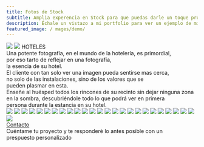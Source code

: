 ```yaml
---
title: Fotos de Stock 
subtitle: Amplia experencia en Stock para que puedas darle un toque profesional a tu negocio
description: Échale un vistazo a mi portfolio para ver un ejemplo de mis fotografias.
featured_image: / mages/demo/
---
```


<div class="gallery" data-columns="1">
	<img src="/images/hoteles/217N1A0910.jpg">
    <img src="/images/hoteles/177N1A5594.jpg">
	<page class="centered">HOTELES</page>
</div>
<div class="container-texto-hoteles">
	<div class="texto-hoteles">Una potente fotografía, en el mundo de la hotelería, es primordial,<br>por eso tarto de reflejar en una fotografía,<br>la esencia de su hotel.
	</div>
	<div class="separadores"></div>
	<div class="texto-hoteles">
	El cliente con tan solo ver una imagen pueda 
	sentirse mas cerca,<br>no solo de las instalaciones, 
	sino de los valores que se <br>pueden plasmar en esta.
	</div>
	<div class="separadores"></div>
	<div class="texto-hoteles">
	Enseñe al huésped todos los rincones de su recinto 
	sin dejar ninguna zona<br>en la sombra, descubriéndole todo lo que podrá ver en primera<br>persona durante la estancia en su hotel.
	</div>
</div>

<div class="gallery" data-columns="3">	
	<img src="/images/hoteles/17N1A2506.jpg">
	<img src="/images/hoteles/27N1A1454.jpg">
	<img src="/images/hoteles/37N1A3818.jpg">
	<img src="/images/hoteles/47N1A1724.jpg">
	<img src="/images/hoteles/57N1A3634.jpg">
	<img src="/images/hoteles/67N1A7143.jpg">
	<img src="/images/hoteles/77N1A0984.jpg">
	<img src="/images/hoteles/87N1A5294.jpg">
	<img src="/images/hoteles/97N1A1147.jpg">
	<img src="/images/hoteles/107N1A3049.jpg">
	<img src="/images/hoteles/117N1A2979.jpg">
	<img src="/images/hoteles/7N1A2307.jpg">
	<img src="/images/hoteles/127N1A5212.jpg">
	<img src="/images/hoteles/137N1A2735.jpg">
	<img src="/images/hoteles/147N1A3476.jpg">
	<img src="/images/hoteles/7N1A4485.jpg">	
	<img src="/images/hoteles/167N1A1736.jpg">
	<img src="/images/hoteles/177N1A5594.jpg">
	<img src="/images/hoteles/187N1A0995.jpg">
	<img src="/images/hoteles/7N1A7285.jpg">
	<img src="/images/hoteles/197N1A1336.jpg">
	<img src="/images/hoteles/207N1A2106.jpg">
	<img src="/images/hoteles/217N1A0910.jpg">
	<img src="/images/hoteles/247N1A1776.jpg">
	<img src="/images/hoteles/237N1A3264.jpg">
	<img src="/images/hoteles/227N1A2197.jpg">						
</div>

<div>
    <a href="contact" class="button-pill">Contacto</a>
</div>
<div class="contact-quote"> 
Cuéntame tu proyecto y te responderé lo antes posible con un<br>prespuesto personalizado
</div>
